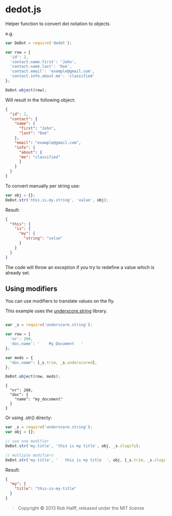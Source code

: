 dedot.js
========

Helper function to convert dot notation to objects

e.g.

```javascript
var DeDot = require('dedot');

var row = {
  'id': 2,
  'contact.name.first': 'John',
  'contact.name.last': 'Doe',
  'contact.email': 'example@gmail.com',
  'contact.info.about.me': 'classified'
};

DeDot.object(row);
```

Will result in the following object:

```json
{
  "id": 2,
  "contact": {
    "name": {
      "first": "John",
      "last": "Doe"
    },
    "email": "example@gmail.com",
    "info": {
      "about": {
      "me": "classified"
      }
    }
  }
}
```

To convert manually per string use:
```javascript
var obj = {};
DeDot.str('this.is.my.string', 'value', obj);
```
Result:
```json
{
  "this": {
    "is": {
      "my": {
        "string": "value"
      }
    }
  }
}
```

The code will throw an exception if you try to redefine a value which is already set. 

## Using modifiers

You can use modifiers to translate values on the fly.

This example uses the [underscore.string](https://github.com/epeli/underscore.string) library.



```javascript

var _s = require('underscore.string');

var row = {
  'nr': 200,
  'doc.name': '    My Document   ' 
};

var mods = {
  "doc.name": [_s.trim, _s.underscored],
};

DeDot.object(row, mods);
```

```
{
  "nr": 200,
  "doc": {
    "name": "my_document"
  }
}
```

Or using .str() directy:

```javascript
var _s = require('underscore.string');
var obj = {};

// use one modifier
DeDot.str('my.title', 'this is my title', obj, _s.slugify);

// multiple modifiers
DeDot.str('my.title', '   this is my title  ', obj, [_s.trim, _s.slugify]);
```
Result:
```json
{
  "my": {
    "title": "this-is-my-title"
  }
}
```

> Copyright © 2013 Rob Halff, released under the MIT license
